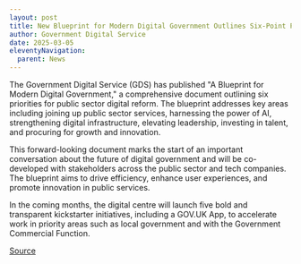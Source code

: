 ```yaml
---
layout: post
title: New Blueprint for Modern Digital Government Outlines Six-Point Plan
author: Government Digital Service
date: 2025-03-05
eleventyNavigation:
  parent: News
---
```


The Government Digital Service (GDS) has published "A Blueprint for Modern Digital Government," a comprehensive document outlining six priorities for public sector digital reform. The blueprint addresses key areas including joining up public sector services, harnessing the power of AI, strengthening digital infrastructure, elevating leadership, investing in talent, and procuring for growth and innovation.

This forward-looking document marks the start of an important conversation about the future of digital government and will be co-developed with stakeholders across the public sector and tech companies. The blueprint aims to drive efficiency, enhance user experiences, and promote innovation in public services.

In the coming months, the digital centre will launch five bold and transparent kickstarter initiatives, including a GOV.UK App, to accelerate work in priority areas such as local government and with the Government Commercial Function.

[Source](https://assets.publishing.service.gov.uk/media/678f68b3f4ff8740d978864d/a-blueprint-for-modern-digital-government-print-ready.pdf)

